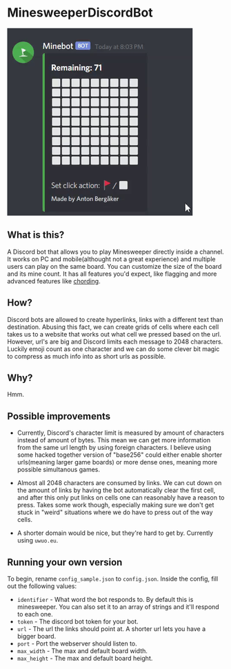 # MinesweeperDiscordBot

![Bot being played in real time](https://github.com/AntonBergaker/MinesweeperDiscordBot/blob/master/marketing/in-action.gif)

## What is this?
A Discord bot that allows you to play Minesweeper directly inside a channel.
It works on PC and mobile(althought not a great experience) and multiple users can play on the same board.
You can customize the size of the board and its mine count.
It has all features you'd expect, like flagging and more advanced features like [chording](http://www.minesweeper.info/wiki/Chord).

## How? 
Discord bots are allowed to create hyperlinks, links with a different text than destination.
Abusing this fact, we can create grids of cells where each cell takes us to a website that works out what cell we pressed based on the url.
However, url's are big and Discord limits each message to 2048 characters.
Luckily emoji count as one character and we can do some clever bit magic to compress as much info into as short urls as possible.

## Why?
Hmm.

## Possible improvements
- Currently, Discord's character limit is measured by amount of characters instead of amount of bytes.
This mean we can get more information from the same url length by using foreign characters.
I believe using some hacked together version of "base256" could either enable shorter urls(meaning larger game boards) or more dense ones, meaning more possible simultanous games.

- Almost all 2048 characters are consumed by links.
We can cut down on the amount of links by having the bot automatically clear the first cell, and after this only put links on cells one can reasonably have a reason to press.
Takes some work though, especially making sure we don't get stuck in "weird" situations where we do have to press out of the way cells.

- A shorter domain would be nice, but they're hard to get by. Currently using `uwuo.eu`.

## Running your own version
To begin, rename `config_sample.json` to `config.json`. Inside the config, fill out the following values:
* `identifier` - What word the bot responds to. By default this is minesweeper. You can also set it to an array of strings and it'll respond to each one.
* `token` - The discord bot token for your bot.
* `url` - The url the links should point at. A shorter url lets you have a bigger board.
* `port` - Port the webserver should listen to.
* `max_width` - The max and default board width.
* `max_height` - The max and default board height.
